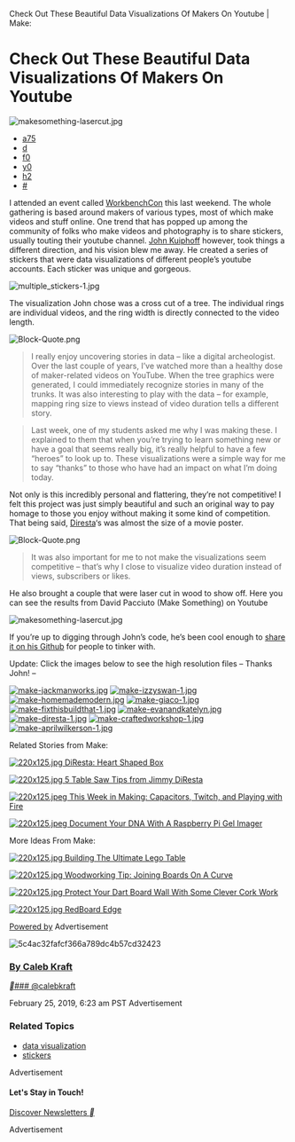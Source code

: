 Check Out These Beautiful Data Visualizations Of Makers On Youtube | Make:

# Check Out These Beautiful Data Visualizations Of Makers On Youtube

![makesomething-lasercut.jpg](../_resources/ee3e4fdaebbd64224248219397db3c59.jpg)

- [a75](https://www.facebook.com/sharer/sharer.php?u=https://makezine.com/2019/02/25/check-out-these-beautiful-data-visualizations-of-makers-on-youtube/&t=Check%20Out%20These%20Beautiful%20Data%20Visualizations%20Of%20Makers%20On%C2%A0Youtube)
- [d](https://makezine.com/2019/02/25/check-out-these-beautiful-data-visualizations-of-makers-on-youtube/#)
- [f0](https://plus.google.com/share?url=https://makezine.com/2019/02/25/check-out-these-beautiful-data-visualizations-of-makers-on-youtube/)
- [y0](https://reddit.com/submit?url=https://makezine.com/2019/02/25/check-out-these-beautiful-data-visualizations-of-makers-on-youtube/&title=Check%20Out%20These%20Beautiful%20Data%20Visualizations%20Of%20Makers%20On%C2%A0Youtube)
- [h2](https://makezine.com/2019/02/25/check-out-these-beautiful-data-visualizations-of-makers-on-youtube/#)
- [#](https://makezine.com/2019/02/25/check-out-these-beautiful-data-visualizations-of-makers-on-youtube/#)

I attended an event called [WorkbenchCon](https://www.workbenchcon.com/) this last weekend. The whole gathering is based around makers of various types, most of which make videos and stuff online. One trend that has popped up among the community of folks who make videos and photography is to share stickers, usually touting their youtube channel. [John Kuiphoff](https://www.youtube.com/channel/UCcULRf5ys_TV9x1my9lRXuA) however, took things a different direction, and his vision blew me away. He created a series of stickers that were data visualizations of different people’s youtube accounts. Each sticker was unique and gorgeous.

![multiple_stickers-1.jpg](../_resources/c0ef0712609cdb6d21200a42e5eb9c97.jpg)

The visualization John chose was a cross cut of a tree. The individual rings are individual videos, and the ring width is directly connected to the video length.

![Block-Quote.png](../_resources/2a5c6e5afcdfecbf37477b379e183a75.png)

> I really enjoy uncovering stories in data – like a digital archeologist. Over the last couple of years, I’ve watched more than a healthy dose of maker-related videos on YouTube. When the tree graphics were generated, I could immediately recognize stories in many of the trunks. It was also interesting to play with the data – for example, mapping ring size to views instead of video duration tells a different story.

> Last week, one of my students asked me why I was making these. I explained to them that when you’re trying to learn something new or have a goal that seems really big, it’s really helpful to have a few “heroes” to look up to. These visualizations were a simple way for me to say “thanks” to those who have had an impact on what I’m doing today.

Not only is this incredibly personal and flattering, they’re not competitive! I felt this project was just simply beautiful and such an original way to pay homage to those you enjoy without making it some kind of competition. That being said, [Diresta](https://www.youtube.com/user/jimmydiresta)‘s was almost the size of a movie poster.

![Block-Quote.png](../_resources/2a5c6e5afcdfecbf37477b379e183a75.png)

> It was also important for me to not make the visualizations seem competitive – that’s why I close to visualize video duration instead of views, subscribers or likes.

He also brought a couple that were laser cut in wood to show off. Here you can see the results from David Pacciuto (Make Something) on Youtube

![makesomething-lasercut.jpg](../_resources/36b4c9f56935e0801654c7a2865fb3d8.jpg)

If you’re up to digging through John’s code, he’s been cool enough to [share it on his Github](https://github.com/jkuip/youTubeVisualization) for people to tinker with.

Update: Click the images below to see the high resolution files – Thanks John! –

[![make-jackmanworks.jpg](../_resources/0b31e1514c58ef018fef722d01bc1d8d.jpg)](https://i0.wp.com/makezine.com/wp-content/uploads/2019/02/make-jackmanworks.jpg?ssl=1)  [![make-izzyswan-1.jpg](../_resources/35c49abb7cb6f84d65690e8860d1593b.jpg)](https://i0.wp.com/makezine.com/wp-content/uploads/2019/02/make-izzyswan-1.jpg?ssl=1)  [![make-homemademodern.jpg](../_resources/7072ad42cdc4274eb334e3285e90a990.jpg)](https://i2.wp.com/makezine.com/wp-content/uploads/2019/02/make-homemademodern.jpg?ssl=1)  [![make-giaco-1.jpg](../_resources/c398d0f416179db0869e27b6b979e802.jpg)](https://i1.wp.com/makezine.com/wp-content/uploads/2019/02/make-giaco-1.jpg?ssl=1)  [![make-fixthisbuildthat-1.jpg](../_resources/50e34c6f89549b9743f7c08c6a0c7ebe.jpg)](https://i1.wp.com/makezine.com/wp-content/uploads/2019/02/make-fixthisbuildthat-1.jpg?ssl=1)  [![make-evanandkatelyn.jpg](../_resources/d5e7173f66a6049d733ef4b5772f244d.jpg)](https://i0.wp.com/makezine.com/wp-content/uploads/2019/02/make-evanandkatelyn.jpg?ssl=1)  [![make-diresta-1.jpg](../_resources/c84c70544e85e3224d53b890bb93d841.jpg)](https://i1.wp.com/makezine.com/wp-content/uploads/2019/02/make-diresta-1.jpg?ssl=1)  [![make-craftedworkshop-1.jpg](../_resources/3b19d450efbaa051e549adedf7681c7c.jpg)](https://i2.wp.com/makezine.com/wp-content/uploads/2019/02/make-craftedworkshop-1.jpg?ssl=1)  [![make-aprilwilkerson-1.jpg](../_resources/46eacb22b62f9fe51b94eb963299edda.jpg)](https://i2.wp.com/makezine.com/wp-content/uploads/2019/02/make-aprilwilkerson-1.jpg?ssl=1)

Related Stories from Make:

[![220x125.jpg](../_resources/f8c4384109e4343b65bcc00ef851dcc2.jpg)    DiResta: Heart Shaped Box](http://makezine.com/2016/02/04/diresta-heart-shaped-box/)

[![220x125.jpg](../_resources/e7104fb49ee8684383c2e2db8967aab1.jpg)    5 Table Saw Tips from Jimmy DiResta](http://makezine.com/2015/10/25/5-table-saw-tips-from-jimmy-diresta/)

[![220x125.jpeg](../_resources/cf784dc95d347e7b3606d76bfa7d9d69.jpg)    This Week in Making: Capacitors, Twitch, and Playing with Fire](http://makezine.com/2016/07/17/week-making-capacitors-twitch-playing-fire/)

[![220x125.jpeg](../_resources/b78ddeb606814fb999cecd5293f0f64b.jpg)    Document Your DNA With A Raspberry Pi Gel Imager](https://makezine.com/projects/document-your-dna-with-a-raspberry-pi-gel-imager/)

More Ideas From Make:

[![220x125.jpg](:/c98bbad85dd85f3da663e42427d30590)    Building The Ultimate Lego Table](https://makezine.com/2019/03/05/building-the-ultimate-lego-table/)

[![220x125.jpg](../_resources/8458bdc9548a14ed7dbb1d1dbc98b1e1.jpg)    Woodworking Tip: Joining Boards On A Curve](https://makezine.com/2019/03/01/woodworking-tip-joining-boards-on-a-curve/)

[![220x125.jpg](:/26cdef4dbcd12ef312a9404218d55d39)    Protect Your Dart Board Wall With Some Clever Cork Work](https://makezine.com/2019/02/27/protect-your-dart-board-wall-with-some-clever-cork-work/)

[![220x125.jpg](:/0093bb57528d0f255cbe070532eb2dc1)    RedBoard Edge](https://makezine.com/product-review/redboard-edge/)

[Powered by](https://contextly.com/)
Advertisement

![5c4ac32fafcf366a789dc4b57cd32423](../_resources/a4ee17a83491f25740f96f18149b54c4.jpg)

### [By Caleb Kraft](https://makezine.com/author/calebkkraft)

[**](https://twitter.com/calebkraft?rel=author)[### @calebkraft](https://twitter.com/calebkraft?rel=author)

February 25, 2019, 6:23 am PST
Advertisement

### Related Topics

- [data visualization](https://makezine.com/tag/data-visualization/)
- [stickers](https://makezine.com/tag/stickers/)

Advertisement

#### Let's Stay in Touch!

[Discover Newsletters **](https://makezine.com/join)

Advertisement